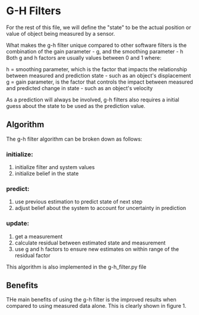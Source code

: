 # G-H Filters

For the rest of this file, we will define the "state" to be the actual position or value of object being measured by a sensor. 

What makes the g-h filter unique compared to other software filters is the combination of the gain parameter - g, and the smoothing parameter - h
Both g and h factors are usually values between 0 and 1 where:  

h = smoothing parameter, which is the factor that impacts the relationship between measured and prediction state - such as an object's displacement
g = gain parameter, is the factor that controls the impact between measured and predicted change in state - such as an object's velocity

As a prediction will always be involved, g-h filters also requires a initial guess about the state to be used as the prediction value.

## Algorithm

The g-h filter algorithm can be broken down as follows:

### initialize:
1. initialize filter and system values
2. initialize belief in the state

### predict: 
1. use previous estimation to predict state of next step
2. adjust belief about the system to account for uncertainty in prediction

### update:
1. get a measurement 
2. calculate residual between estimated state and measurement
3. use g and h factors to ensure new estimates on within range of the residual factor

This algorithm is also implemented in the g-h_filter.py file

## Benefits

THe main benefits of using the g-h filter is the improved results when compared to using measured data alone. This is clearly shown in figure 1. 




